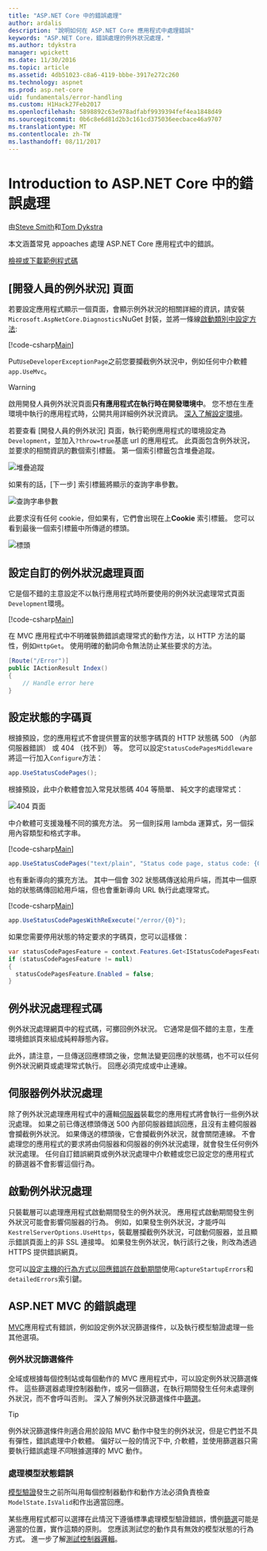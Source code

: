```yaml
---
title: "ASP.NET Core 中的錯誤處理"
author: ardalis
description: "說明如何在 ASP.NET Core 應用程式中處理錯誤"
keywords: "ASP.NET Core，錯誤處理的例外狀況處理，"
ms.author: tdykstra
manager: wpickett
ms.date: 11/30/2016
ms.topic: article
ms.assetid: 4db51023-c8a6-4119-bbbe-3917e272c260
ms.technology: aspnet
ms.prod: asp.net-core
uid: fundamentals/error-handling
ms.custom: H1Hack27Feb2017
ms.openlocfilehash: 5898892c63e978adfabf9939394fef4ea1848d49
ms.sourcegitcommit: 0b6c8e6d81d2b3c161cd375036eecbace46a9707
ms.translationtype: MT
ms.contentlocale: zh-TW
ms.lasthandoff: 08/11/2017
---
```

# <a name="introduction-to-error-handling-in-aspnet-core"></a>Introduction to ASP.NET Core 中的錯誤處理

由[Steve Smith](http://ardalis.com)和[Tom Dykstra](https://github.com/tdykstra/)

本文涵蓋常見 appoaches 處理 ASP.NET Core 應用程式中的錯誤。

[檢視或下載範例程式碼](https://github.com/aspnet/Docs/tree/master/aspnetcore/fundamentals/error-handling/sample)

## <a name="the-developer-exception-page"></a>[開發人員的例外狀況] 頁面

若要設定應用程式顯示一個頁面，會顯示例外狀況的相關詳細的資訊，請安裝`Microsoft.AspNetCore.Diagnostics`NuGet 封裝，並將一條線[啟動類別中設定方法](startup.md):

[!code-csharp[Main](error-handling/sample/Startup.cs?name=snippet_DevExceptionPage&highlight=7)]

Put`UseDeveloperExceptionPage`之前您要攔截例外狀況中，例如任何中介軟體`app.UseMvc`。

>[!WARNING]
> 啟用開發人員例外狀況頁面**只有應用程式在執行時在開發環境中**。 您不想在生產環境中執行的應用程式時，公開共用詳細例外狀況資訊。 [深入了解設定環境](environments.md)。

若要查看 [開發人員的例外狀況] 頁面，執行範例應用程式的環境設定為`Development`，並加入`?throw=true`基底 url 的應用程式。 此頁面包含例外狀況，並要求的相關資訊的數個索引標籤。 第一個索引標籤包含堆疊追蹤。 

![堆疊追蹤](error-handling/_static/developer-exception-page.png)

如果有的話，[下一步] 索引標籤將顯示的查詢字串參數。

![查詢字串參數](error-handling/_static/developer-exception-page-query.png)

此要求沒有任何 cookie，但如果有，它們會出現在上**Cookie**  索引標籤。 您可以看到最後一個索引標籤中所傳遞的標頭。

![標頭](error-handling/_static/developer-exception-page-headers.png)

## <a name="configuring-a-custom-exception-handling-page"></a>設定自訂的例外狀況處理頁面

它是個不錯的主意設定不以執行應用程式時所要使用的例外狀況處理常式頁面`Development`環境。

[!code-csharp[Main](error-handling/sample/Startup.cs?name=snippet_DevExceptionPage&highlight=11)]

在 MVC 應用程式中不明確裝飾錯誤處理常式的動作方法，以 HTTP 方法的屬性，例如`HttpGet`。 使用明確的動詞命令無法防止某些要求的方法。

```csharp
[Route("/Error")]
public IActionResult Index()
{
    // Handle error here
}
```

## <a name="configuring-status-code-pages"></a>設定狀態的字碼頁

根據預設，您的應用程式不會提供豐富的狀態字碼頁的 HTTP 狀態碼 500 （內部伺服器錯誤） 或 404 （找不到） 等。 您可以設定`StatusCodePagesMiddleware`將這一行加入`Configure`方法：

```csharp
app.UseStatusCodePages();
```

根據預設，此中介軟體會加入常見狀態碼 404 等簡單、 純文字的處理常式：

![404 頁面](error-handling/_static/default-404-status-code.png)

中介軟體可支援幾種不同的擴充方法。 另一個則採用 lambda 運算式，另一個採用內容類型和格式字串。

[!code-csharp[Main](error-handling/sample/Startup.cs?name=snippet_StatusCodePages)]

```csharp
app.UseStatusCodePages("text/plain", "Status code page, status code: {0}");
```

也有重新導向的擴充方法。 其中一個會 302 狀態碼傳送給用戶端，而其中一個原始的狀態碼傳回給用戶端，但也會重新導向 URL 執行此處理常式。

[!code-csharp[Main](error-handling/sample/Startup.cs?name=snippet_StatusCodePagesWithRedirect)]

```csharp
app.UseStatusCodePagesWithReExecute("/error/{0}");
```

如果您需要停用狀態的特定要求的字碼頁，您可以這樣做：

```csharp
var statusCodePagesFeature = context.Features.Get<IStatusCodePagesFeature>();
if (statusCodePagesFeature != null)
{
  statusCodePagesFeature.Enabled = false;
}
```

## <a name="exception-handling-code"></a>例外狀況處理程式碼

例外狀況處理網頁中的程式碼，可擲回例外狀況。 它通常是個不錯的主意，生產環境錯誤頁來組成純粹靜態內容。

此外，請注意，一旦傳送回應標頭之後，您無法變更回應的狀態碼，也不可以任何例外狀況網頁或處理常式執行。 回應必須完成或中止連線。

## <a name="server-exception-handling"></a>伺服器例外狀況處理

除了例外狀況處理應用程式中的邏輯[伺服器](servers/index.md)裝載您的應用程式將會執行一些例外狀況處理。 如果之前已傳送標頭傳送 500 內部伺服器錯誤回應，且沒有主體伺服器會攔截例外狀況。 如果傳送的標頭後，它會攔截例外狀況，就會關閉連線。 不會處理您的應用程式的要求將由伺服器和伺服器的例外狀況處理，就會發生任何例外狀況處理。 任何自訂錯誤網頁或例外狀況處理中介軟體或您已設定您的應用程式的篩選器不會影響這個行為。

## <a name="startup-exception-handling"></a>啟動例外狀況處理

只裝載層可以處理應用程式啟動期間發生的例外狀況。 應用程式啟動期間發生例外狀況可能會影響伺服器的行為。 例如，如果發生例外狀況，才能呼叫`KestrelServerOptions.UseHttps`，裝載層攔截例外狀況，可啟動伺服器，並且顯示錯誤頁面上的非 SSL 連接埠。 如果發生例外狀況，執行該行之後，則改為透過 HTTPS 提供錯誤網頁。

您可以[設定主機的行為方式以回應錯誤在啟動期間](hosting.md#configuring-a-host)使用`CaptureStartupErrors`和`detailedErrors`索引鍵。

## <a name="aspnet-mvc-error-handling"></a>ASP.NET MVC 的錯誤處理

[MVC](../mvc/index.md)應用程式有錯誤，例如設定例外狀況篩選條件，以及執行模型驗證處理一些其他選項。

### <a name="exception-filters"></a>例外狀況篩選條件

全域或根據每個控制站或每個動作的 MVC 應用程式中，可以設定例外狀況篩選條件。 這些篩選器處理控制器動作，或另一個篩選，在執行期間發生任何未處理例外狀況，而不會呼叫否則。 深入了解例外狀況篩選條件中[篩選](../mvc/controllers/filters.md)。

>[!TIP]
> 例外狀況篩選條件則適合用於設陷 MVC 動作中發生的例外狀況，但是它們並不具有彈性，錯誤處理中介軟體。 偏好以一般的情況下中, 介軟體，並使用篩選器只需要執行錯誤處理*不同*根據選擇的 MVC 動作。

### <a name="handling-model-state-errors"></a>處理模型狀態錯誤

[模型驗證](../mvc/models/validation.md)發生之前所叫用每個控制器動作和動作方法必須負責檢查`ModelState.IsValid`和作出適當回應。

某些應用程式都可以選擇在此情況下遵循標準處理模型驗證錯誤，慣例[篩選](../mvc/controllers/filters.md)可能是適當的位置，實作這類的原則。 您應該測試您的動作具有無效的模型狀態的行為方式。 進一步了解[測試控制器邏輯](../mvc/controllers/testing.md)。



